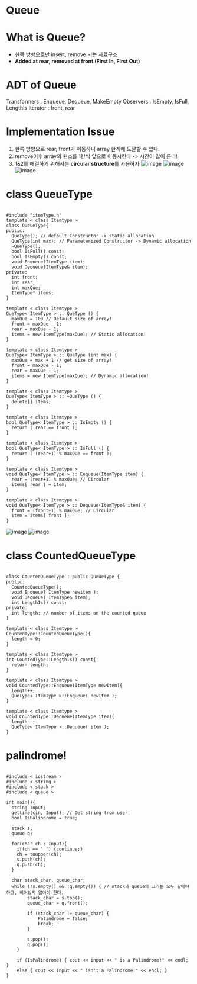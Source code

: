 Queue
========
# What is Queue?
- 한쪽 방향으로만 insert, remove 되는 자료구조
- **Added at rear, removed at front (First In, First Out)**

# ADT of Queue
Transformers : Enqueue, Dequeue, MakeEmpty
Observers : IsEmpty, IsFull, LengthIs
Iterator : front, rear

# Implementation Issue 
1. 한쪽 방향으로 rear, front가 이동하니 array 한계에 도달할 수 있다. 
2. remove이후 array의 원소를 1칸씩 앞으로 이동시킨다 -> 시간이 많이 든다!
3. 1&2를 해결하기 위해서는 **circular structure**를 사용하자
![image](https://user-images.githubusercontent.com/50229148/113130136-acddec80-9256-11eb-814b-5c7cf0ec94b1.png)
![image](https://user-images.githubusercontent.com/50229148/113130452-0fcf8380-9257-11eb-8cc4-da0d2dbb798f.png)
![image](https://user-images.githubusercontent.com/50229148/113130484-1827be80-9257-11eb-9da0-ec425485f207.png)


# class QueueType
<pre><code>
#include "itemType.h"
template < class Itemtype >
class QueueType{
public:
  QueType(); // default Constructor -> static allocation
  QueType(int max); // Parameterized Constructor -> Dynamic allocation
  ~QueType();
  bool IsFull() const;
  bool IsEmpty() const;
  void Enqueue(ItemType item);
  void Dequeue(ItemType& item);
private:
  int front;
  int rear;
  int maxQue;
  ItemType* items; 
}

template < class Itemtype >
QueType< ItemType > :: QueType () {
  maxQue = 100 // Default size of array!
  front = maxQue - 1;
  rear = maxQue - 1;
  items = new ItemType(maxQue); // Static allocation!
}

template < class Itemtype >
QueType< ItemType > :: QueType (int max) {
  maxQue = max + 1 // get size of array!
  front = maxQue - 1;
  rear = maxQue - 1;
  items = new ItemType(maxQue); // Dynamic allocation!
}

template < class Itemtype >
QueType< ItemType > :: ~QueType () {
  delete[] items;
}

template < class Itemtype >
bool QueType< ItemType > :: IsEmpty () {
  return ( rear == front );  
}

template < class Itemtype >
bool QueType< ItemType > :: IsFull () {
  return ( (rear+1) % maxQue == front );  
}

template < class Itemtype >
void QueType< ItemType > :: Enqueue(ItemType item) {
  rear = (rear+1) % maxQue; // Circular
  items[ rear ] = item;
}

template < class Itemtype >
void QueType< ItemType > :: Dequeue(ItemType& item) {
  front = (front+1) % maxQue; // Circular 
  item = items[ front ];
}
</code></pre>


![image](https://user-images.githubusercontent.com/50229148/113130533-24138080-9257-11eb-8933-dd8b61805315.png)
![image](https://user-images.githubusercontent.com/50229148/113130547-283f9e00-9257-11eb-9902-91d2d679e476.png)


# class CountedQueueType
<pre><code>
class CountedQueueType : public QueueType <ItemType>{
public:
  CountedQueueType();
  void Enqueue( ItemType newitem );
  void Dequeue( ItemType& item);
  int LengthIs() const;
private:
  int length; // number of items on the counted queue
}

template < class Itemtype >
CountedType<ItemType>::CountedQueueType(){
  length = 0;
}
  
template < class Itemtype >
int CountedType<ItemType>::LengthIs() const{
  return length;
}
  
template < class Itemtype >
void CountedType<ItemType>::Enqueue(ItemType newItem){
  length++;
  QueType< ItemType >::Enqueue( newItem );
}
  
template < class Itemtype >
void CountedType<ItemType>::Dequeue(ItemType item){
  length--;
  QueType< ItemType >::Dequeue( item );
}</code></pre>

# palindrome!
<pre><code>
#include < iostream >
#include < string >
#include < stack >
#include < queue >

int main(){
  string Input;
  getline(cin, Input); // Get string from user!
  bool IsPalindrome = true;
  
  stack<char> s;
  queue<char> q;
  
  for(char ch : Input){
    if(ch == ' ') {continue;}
    ch = toupper(ch);
    s.push(ch);
    q.push(ch);
  }
  
  char stack_char, queue_char;
  while (!s.empty() && !q.empty()) { // stack과 queue의 크기는 모두 같아야 하고, 비어있지 않아야 한다.
		stack_char = s.top();
		queue_char = q.front();
		
		if (stack_char != queue_char) {
			Palindrome = false;
			break;
		}

		s.pop();
		q.pop();
	}

	if (IsPalindrome) { cout << input << " is a Palindrome!" << endl; }
	else { cout << input << " isn't a Palindrome!" << endl; }
}
</code></pre>
